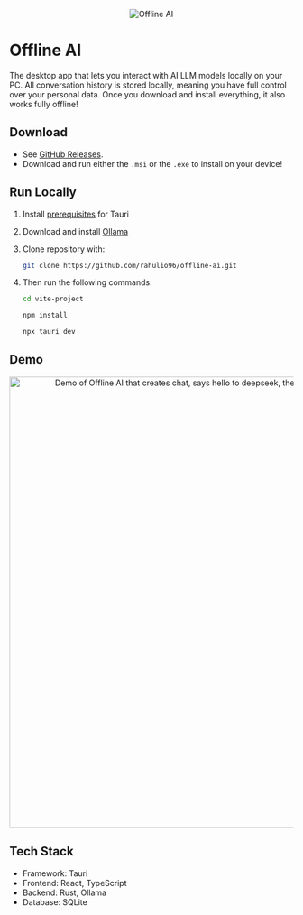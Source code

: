 <p align="center">
   <img src="https://github.com/user-attachments/assets/400ab8e4-b41f-4e48-aeee-9821a09a5f34" alt="Offline AI"/>
</p>

# Offline AI
The desktop app that lets you interact with AI LLM models locally on your PC. All conversation history is stored locally, meaning you have full control over your personal data. Once you download and install everything, it also works fully offline!

## Download
- See [GitHub Releases](https://github.com/rahulio96/offline-ai/releases).
- Download and run either the `.msi` or the `.exe` to install on your device!

## Run Locally
1. Install [prerequisites](https://v2.tauri.app/start/prerequisites/) for Tauri

2. Download and install [Ollama](https://ollama.com/)

2. Clone repository with:
    ```bash
    git clone https://github.com/rahulio96/offline-ai.git
    ```

3. Then run the following commands:
    ```bash 
    cd vite-project
    ```
    ```bash
    npm install
    ```
    ```bash
    npx tauri dev
    ```

## Demo
<p align="center">
   <img src="https://github.com/user-attachments/assets/10f26e42-b989-4955-a479-e72cb61f6477" alt="Demo of Offline AI that creates chat, says hello to deepseek, then deletes chat and chat messages." width=800 />
</p>

## Tech Stack
- Framework: Tauri
- Frontend: React, TypeScript
- Backend: Rust, Ollama
- Database: SQLite
